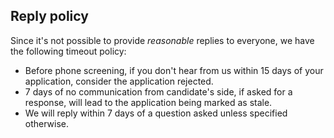 ## Reply policy

Since it's not possible to provide _reasonable_ replies to everyone, we have the following timeout policy:

+ Before phone screening, if you don't hear from us within 15 days of your application, consider the application rejected.
+ 7 days of no communication from candidate's side, if asked for a response, will lead to the application being marked as stale.
+ We will reply within 7 days of a question asked unless specified otherwise.

